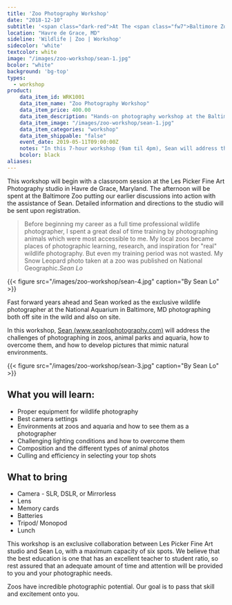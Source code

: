 ```yaml
---
title: 'Zoo Photography Workshop'
date: "2018-12-10"
subtitle: '<span class="dark-red">At The <span class="fw7">Baltimore Zoo</span></span>'
location: "Havre de Grace, MD"
sideline: 'Wildlife | Zoo | Workshop'
sidecolor: 'white'
textcolor: white
image: "/images/zoo-workshop/sean-1.jpg"
bcolor: "white"
background: 'bg-top'
types:
  - workshop
product:
    data_item_id: WRK1001
    data_item_name: "Zoo Photography Workshop"
    data_item_price: 400.00
    data_item_description: "Hands-on photography workshop at the Baltimore Zoo"
    data_item_image: "/images/zoo-workshop/sean-1.jpg"
    data_item_categories: "workshop"
    data_item_shippable: "false"
    event_date: 2019-05-11T09:00:00Z
    notes: "In this 7-hour workshop (9am til 4pm), Sean will address the challenges of photographing in zoos, animal parks and aquaria, how to overcome them, and how to develop pictures that mimic natural environments."
    bcolor: black
aliases:
---
```


This workshop will begin with a classroom session at the Les Picker Fine Art Photography studio in Havre de Grace, Maryland. The afternoon will be spent at the Baltimore Zoo putting our earlier discussions into action with the assistance of Sean. Detailed information and directions to the studio will be sent upon registration.

> Before beginning my career as a full time professional wildlife photographer, I spent a great deal of time training by photographing animals which were most accessible to me. My local zoos became places of photographic learning, research, and inspiration for "real" wildlife photography. But even my training period was not wasted. My Snow Leopard photo taken at a zoo was published on National Geographic.<cite>Sean Lo</cite>

{{< figure src="/images/zoo-workshop/sean-4.jpg" caption="By Sean Lo" >}}

Fast forward years ahead and Sean worked as the exclusive wildlife photographer at the National Aquarium in Baltimore, MD photographing both off site in the wild and also on site. 

In this workshop, [Sean (www.seanlophotography.com)](http://www.seanlophotography.com) will address the challenges of photographing in zoos, animal parks and aquaria, how to overcome them, and how to develop pictures that mimic natural environments.   

{{< figure src="/images/zoo-workshop/sean-3.jpg" caption="By Sean Lo" >}}

## What you will learn:

- Proper equipment for wildlife photography
- Best camera settings
- Environments at zoos and aquaria and how to see them as a photographer
- Challenging lighting conditions and how to overcome them
- Composition and the different types of animal photos
- Culling and efficiency in selecting your top shots  

## What to bring

- Camera - SLR, DSLR, or Mirrorless
- Lens
- Memory cards
- Batteries
- Tripod/ Monopod
- Lunch

This workshop is an exclusive collaboration between Les Picker Fine Art studio and Sean Lo, with a maximum capacity of six spots. We believe that the best education is one that has an excellent teacher to student ratio, so rest assured that an adequate amount of time and attention will be provided to you and your photographic needs. 

Zoos have incredible photographic potential. Our goal is to pass that skill and excitement onto you.  
